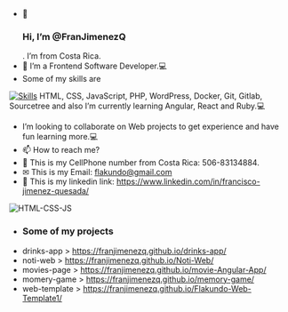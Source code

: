 - 👋 <h3>Hi, I’m @FranJimenezQ</h3>. I’m from Costa Rica.
- 👀 I’m a Frontend Software Developer.💻
- Some of my skills are 

[![Skills](https://devicons.dev.br/icons?icon=Python,AWS,NodeJS,PostgreSQL,RabbitMQ&theme=dark)](https://devicons.dev.br/)
HTML, CSS, JavaScript, PHP, WordPress, Docker, Git, Gitlab, Sourcetree and also I’m currently learning Angular, React and Ruby.💻
- I’m looking to collaborate on Web projects to get experience and have fun learning more.💻
- 📫 How to reach me?
- 📳 This is my CellPhone number from Costa Rica: 506-83134884.
- ✉ This is my Email: flakundo@gmail.com 
- 🔗 This is my linkedin link: https://www.linkedin.com/in/francisco-jimenez-quesada/

![HTML-CSS-JS](https://user-images.githubusercontent.com/37299077/130842241-346d0d13-8cb8-474f-8b13-8049e50b7d4b.jpg)

- <h3>Some of my projects </h3>
- drinks-app > https://franjimenezq.github.io/drinks-app/
- noti-web > https://franjimenezq.github.io/Noti-Web/
- movies-page > https://franjimenezq.github.io/movie-Angular-App/
- momery-game > https://franjimenezq.github.io/memory-game/
- web-template > https://franjimenezq.github.io/Flakundo-Web-Template1/



<!---
FranJimenezQ/FranJimenezQ is a ✨ special ✨ repository because its `README.md` (this file) appears on your GitHub profile.
You can click the Preview link to take a look at your changes.
--->
